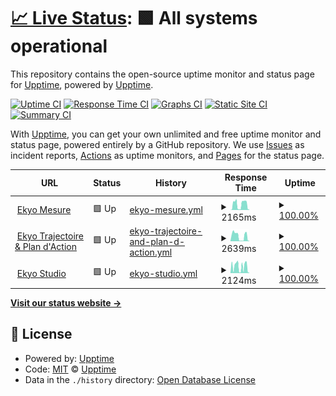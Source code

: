 # [📈 Live Status](https://status.ekyo.app): <!--live status--> **🟩 All systems operational**

This repository contains the open-source uptime monitor and status page for [Upptime](https://upptime.js.org), powered by [Upptime](https://github.com/upptime/upptime).

[![Uptime CI](https://github.com/impakt-io/upptime/workflows/Uptime%20CI/badge.svg)](https://github.com/impakt-io/upptime/actions?query=workflow%3A%22Uptime+CI%22)
[![Response Time CI](https://github.com/impakt-io/upptime/workflows/Response%20Time%20CI/badge.svg)](https://github.com/impakt-io/upptime/actions?query=workflow%3A%22Response+Time+CI%22)
[![Graphs CI](https://github.com/impakt-io/upptime/workflows/Graphs%20CI/badge.svg)](https://github.com/impakt-io/upptime/actions?query=workflow%3A%22Graphs+CI%22)
[![Static Site CI](https://github.com/impakt-io/upptime/workflows/Static%20Site%20CI/badge.svg)](https://github.com/impakt-io/upptime/actions?query=workflow%3A%22Static+Site+CI%22)
[![Summary CI](https://github.com/impakt-io/upptime/workflows/Summary%20CI/badge.svg)](https://github.com/impakt-io/upptime/actions?query=workflow%3A%22Summary+CI%22)

With [Upptime](https://upptime.js.org), you can get your own unlimited and free uptime monitor and status page, powered entirely by a GitHub repository. We use [Issues](https://github.com/upptime/upptime/issues) as incident reports, [Actions](https://github.com/impakt-io/upptime/actions) as uptime monitors, and [Pages](https://status.ekyo.app) for the status page.

<!--start: status pages-->
<!-- This summary is generated by Upptime (https://github.com/upptime/upptime) -->
<!-- Do not edit this manually, your changes will be overwritten -->
<!-- prettier-ignore -->
| URL | Status | History | Response Time | Uptime |
| --- | ------ | ------- | ------------- | ------ |
| <img alt="" src="https://icons.duckduckgo.com/ip3/mesure.ekyo.app.ico" height="13"> [Ekyo Mesure](https://mesure.ekyo.app) | 🟩 Up | [ekyo-mesure.yml](https://github.com/impakt-io/upptime/commits/HEAD/history/ekyo-mesure.yml) | <details><summary><img alt="Response time graph" src="./graphs/ekyo-mesure/response-time-week.png" height="20"> 2165ms</summary><br><a href="https://status.ekyo.app/history/ekyo-mesure"><img alt="Response time 2165" src="https://img.shields.io/endpoint?url=https%3A%2F%2Fraw.githubusercontent.com%2Fimpakt-io%2Fupptime%2FHEAD%2Fapi%2Fekyo-mesure%2Fresponse-time.json"></a><br><a href="https://status.ekyo.app/history/ekyo-mesure"><img alt="24-hour response time 2165" src="https://img.shields.io/endpoint?url=https%3A%2F%2Fraw.githubusercontent.com%2Fimpakt-io%2Fupptime%2FHEAD%2Fapi%2Fekyo-mesure%2Fresponse-time-day.json"></a><br><a href="https://status.ekyo.app/history/ekyo-mesure"><img alt="7-day response time 2165" src="https://img.shields.io/endpoint?url=https%3A%2F%2Fraw.githubusercontent.com%2Fimpakt-io%2Fupptime%2FHEAD%2Fapi%2Fekyo-mesure%2Fresponse-time-week.json"></a><br><a href="https://status.ekyo.app/history/ekyo-mesure"><img alt="30-day response time 2165" src="https://img.shields.io/endpoint?url=https%3A%2F%2Fraw.githubusercontent.com%2Fimpakt-io%2Fupptime%2FHEAD%2Fapi%2Fekyo-mesure%2Fresponse-time-month.json"></a><br><a href="https://status.ekyo.app/history/ekyo-mesure"><img alt="1-year response time 2165" src="https://img.shields.io/endpoint?url=https%3A%2F%2Fraw.githubusercontent.com%2Fimpakt-io%2Fupptime%2FHEAD%2Fapi%2Fekyo-mesure%2Fresponse-time-year.json"></a></details> | <details><summary><a href="https://status.ekyo.app/history/ekyo-mesure">100.00%</a></summary><a href="https://status.ekyo.app/history/ekyo-mesure"><img alt="All-time uptime 100.00%" src="https://img.shields.io/endpoint?url=https%3A%2F%2Fraw.githubusercontent.com%2Fimpakt-io%2Fupptime%2FHEAD%2Fapi%2Fekyo-mesure%2Fuptime.json"></a><br><a href="https://status.ekyo.app/history/ekyo-mesure"><img alt="24-hour uptime 100.00%" src="https://img.shields.io/endpoint?url=https%3A%2F%2Fraw.githubusercontent.com%2Fimpakt-io%2Fupptime%2FHEAD%2Fapi%2Fekyo-mesure%2Fuptime-day.json"></a><br><a href="https://status.ekyo.app/history/ekyo-mesure"><img alt="7-day uptime 100.00%" src="https://img.shields.io/endpoint?url=https%3A%2F%2Fraw.githubusercontent.com%2Fimpakt-io%2Fupptime%2FHEAD%2Fapi%2Fekyo-mesure%2Fuptime-week.json"></a><br><a href="https://status.ekyo.app/history/ekyo-mesure"><img alt="30-day uptime 100.00%" src="https://img.shields.io/endpoint?url=https%3A%2F%2Fraw.githubusercontent.com%2Fimpakt-io%2Fupptime%2FHEAD%2Fapi%2Fekyo-mesure%2Fuptime-month.json"></a><br><a href="https://status.ekyo.app/history/ekyo-mesure"><img alt="1-year uptime 100.00%" src="https://img.shields.io/endpoint?url=https%3A%2F%2Fraw.githubusercontent.com%2Fimpakt-io%2Fupptime%2FHEAD%2Fapi%2Fekyo-mesure%2Fuptime-year.json"></a></details>
| <img alt="" src="https://icons.duckduckgo.com/ip3/actions.ekyo.app.ico" height="13"> [Ekyo Trajectoire & Plan d'Action](https://actions.ekyo.app) | 🟩 Up | [ekyo-trajectoire-and-plan-d-action.yml](https://github.com/impakt-io/upptime/commits/HEAD/history/ekyo-trajectoire-and-plan-d-action.yml) | <details><summary><img alt="Response time graph" src="./graphs/ekyo-trajectoire-and-plan-d-action/response-time-week.png" height="20"> 2639ms</summary><br><a href="https://status.ekyo.app/history/ekyo-trajectoire-and-plan-d-action"><img alt="Response time 2639" src="https://img.shields.io/endpoint?url=https%3A%2F%2Fraw.githubusercontent.com%2Fimpakt-io%2Fupptime%2FHEAD%2Fapi%2Fekyo-trajectoire-and-plan-d-action%2Fresponse-time.json"></a><br><a href="https://status.ekyo.app/history/ekyo-trajectoire-and-plan-d-action"><img alt="24-hour response time 2639" src="https://img.shields.io/endpoint?url=https%3A%2F%2Fraw.githubusercontent.com%2Fimpakt-io%2Fupptime%2FHEAD%2Fapi%2Fekyo-trajectoire-and-plan-d-action%2Fresponse-time-day.json"></a><br><a href="https://status.ekyo.app/history/ekyo-trajectoire-and-plan-d-action"><img alt="7-day response time 2639" src="https://img.shields.io/endpoint?url=https%3A%2F%2Fraw.githubusercontent.com%2Fimpakt-io%2Fupptime%2FHEAD%2Fapi%2Fekyo-trajectoire-and-plan-d-action%2Fresponse-time-week.json"></a><br><a href="https://status.ekyo.app/history/ekyo-trajectoire-and-plan-d-action"><img alt="30-day response time 2639" src="https://img.shields.io/endpoint?url=https%3A%2F%2Fraw.githubusercontent.com%2Fimpakt-io%2Fupptime%2FHEAD%2Fapi%2Fekyo-trajectoire-and-plan-d-action%2Fresponse-time-month.json"></a><br><a href="https://status.ekyo.app/history/ekyo-trajectoire-and-plan-d-action"><img alt="1-year response time 2639" src="https://img.shields.io/endpoint?url=https%3A%2F%2Fraw.githubusercontent.com%2Fimpakt-io%2Fupptime%2FHEAD%2Fapi%2Fekyo-trajectoire-and-plan-d-action%2Fresponse-time-year.json"></a></details> | <details><summary><a href="https://status.ekyo.app/history/ekyo-trajectoire-and-plan-d-action">100.00%</a></summary><a href="https://status.ekyo.app/history/ekyo-trajectoire-and-plan-d-action"><img alt="All-time uptime 100.00%" src="https://img.shields.io/endpoint?url=https%3A%2F%2Fraw.githubusercontent.com%2Fimpakt-io%2Fupptime%2FHEAD%2Fapi%2Fekyo-trajectoire-and-plan-d-action%2Fuptime.json"></a><br><a href="https://status.ekyo.app/history/ekyo-trajectoire-and-plan-d-action"><img alt="24-hour uptime 100.00%" src="https://img.shields.io/endpoint?url=https%3A%2F%2Fraw.githubusercontent.com%2Fimpakt-io%2Fupptime%2FHEAD%2Fapi%2Fekyo-trajectoire-and-plan-d-action%2Fuptime-day.json"></a><br><a href="https://status.ekyo.app/history/ekyo-trajectoire-and-plan-d-action"><img alt="7-day uptime 100.00%" src="https://img.shields.io/endpoint?url=https%3A%2F%2Fraw.githubusercontent.com%2Fimpakt-io%2Fupptime%2FHEAD%2Fapi%2Fekyo-trajectoire-and-plan-d-action%2Fuptime-week.json"></a><br><a href="https://status.ekyo.app/history/ekyo-trajectoire-and-plan-d-action"><img alt="30-day uptime 100.00%" src="https://img.shields.io/endpoint?url=https%3A%2F%2Fraw.githubusercontent.com%2Fimpakt-io%2Fupptime%2FHEAD%2Fapi%2Fekyo-trajectoire-and-plan-d-action%2Fuptime-month.json"></a><br><a href="https://status.ekyo.app/history/ekyo-trajectoire-and-plan-d-action"><img alt="1-year uptime 100.00%" src="https://img.shields.io/endpoint?url=https%3A%2F%2Fraw.githubusercontent.com%2Fimpakt-io%2Fupptime%2FHEAD%2Fapi%2Fekyo-trajectoire-and-plan-d-action%2Fuptime-year.json"></a></details>
| <img alt="" src="https://icons.duckduckgo.com/ip3/studio.ekyo.app.ico" height="13"> [Ekyo Studio](https://studio.ekyo.app) | 🟩 Up | [ekyo-studio.yml](https://github.com/impakt-io/upptime/commits/HEAD/history/ekyo-studio.yml) | <details><summary><img alt="Response time graph" src="./graphs/ekyo-studio/response-time-week.png" height="20"> 2124ms</summary><br><a href="https://status.ekyo.app/history/ekyo-studio"><img alt="Response time 2124" src="https://img.shields.io/endpoint?url=https%3A%2F%2Fraw.githubusercontent.com%2Fimpakt-io%2Fupptime%2FHEAD%2Fapi%2Fekyo-studio%2Fresponse-time.json"></a><br><a href="https://status.ekyo.app/history/ekyo-studio"><img alt="24-hour response time 2124" src="https://img.shields.io/endpoint?url=https%3A%2F%2Fraw.githubusercontent.com%2Fimpakt-io%2Fupptime%2FHEAD%2Fapi%2Fekyo-studio%2Fresponse-time-day.json"></a><br><a href="https://status.ekyo.app/history/ekyo-studio"><img alt="7-day response time 2124" src="https://img.shields.io/endpoint?url=https%3A%2F%2Fraw.githubusercontent.com%2Fimpakt-io%2Fupptime%2FHEAD%2Fapi%2Fekyo-studio%2Fresponse-time-week.json"></a><br><a href="https://status.ekyo.app/history/ekyo-studio"><img alt="30-day response time 2124" src="https://img.shields.io/endpoint?url=https%3A%2F%2Fraw.githubusercontent.com%2Fimpakt-io%2Fupptime%2FHEAD%2Fapi%2Fekyo-studio%2Fresponse-time-month.json"></a><br><a href="https://status.ekyo.app/history/ekyo-studio"><img alt="1-year response time 2124" src="https://img.shields.io/endpoint?url=https%3A%2F%2Fraw.githubusercontent.com%2Fimpakt-io%2Fupptime%2FHEAD%2Fapi%2Fekyo-studio%2Fresponse-time-year.json"></a></details> | <details><summary><a href="https://status.ekyo.app/history/ekyo-studio">100.00%</a></summary><a href="https://status.ekyo.app/history/ekyo-studio"><img alt="All-time uptime 100.00%" src="https://img.shields.io/endpoint?url=https%3A%2F%2Fraw.githubusercontent.com%2Fimpakt-io%2Fupptime%2FHEAD%2Fapi%2Fekyo-studio%2Fuptime.json"></a><br><a href="https://status.ekyo.app/history/ekyo-studio"><img alt="24-hour uptime 100.00%" src="https://img.shields.io/endpoint?url=https%3A%2F%2Fraw.githubusercontent.com%2Fimpakt-io%2Fupptime%2FHEAD%2Fapi%2Fekyo-studio%2Fuptime-day.json"></a><br><a href="https://status.ekyo.app/history/ekyo-studio"><img alt="7-day uptime 100.00%" src="https://img.shields.io/endpoint?url=https%3A%2F%2Fraw.githubusercontent.com%2Fimpakt-io%2Fupptime%2FHEAD%2Fapi%2Fekyo-studio%2Fuptime-week.json"></a><br><a href="https://status.ekyo.app/history/ekyo-studio"><img alt="30-day uptime 100.00%" src="https://img.shields.io/endpoint?url=https%3A%2F%2Fraw.githubusercontent.com%2Fimpakt-io%2Fupptime%2FHEAD%2Fapi%2Fekyo-studio%2Fuptime-month.json"></a><br><a href="https://status.ekyo.app/history/ekyo-studio"><img alt="1-year uptime 100.00%" src="https://img.shields.io/endpoint?url=https%3A%2F%2Fraw.githubusercontent.com%2Fimpakt-io%2Fupptime%2FHEAD%2Fapi%2Fekyo-studio%2Fuptime-year.json"></a></details>

<!--end: status pages-->

[**Visit our status website →**](https://status.ekyo.app)

## 📄 License

- Powered by: [Upptime](https://github.com/upptime/upptime)
- Code: [MIT](./LICENSE) © [Upptime](https://upptime.js.org)
- Data in the `./history` directory: [Open Database License](https://opendatacommons.org/licenses/odbl/1-0/)
